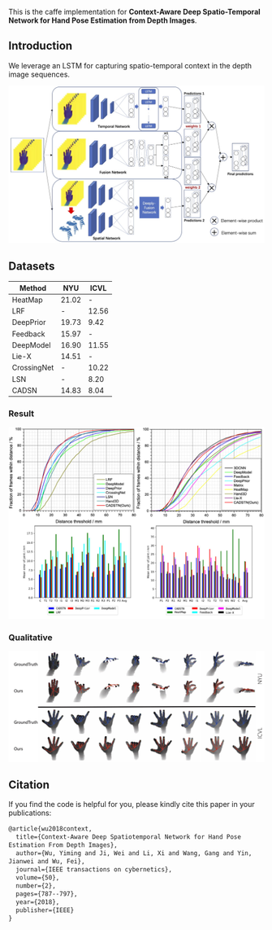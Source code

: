 This is the caffe implementation for **Context-Aware Deep Spatio-Temporal Network for Hand Pose Estimation from Depth Images**.
## Introduction
We leverage an LSTM for capturing spatio-temporal context in the depth image sequences.

![architecture](./docs/architecture.jpg)

## Datasets

|Method | NYU | ICVL |
|---|---|---|
|HeatMap| 21.02 | - |
|LRF| - | 12.56 |
|DeepPrior| 19.73 | 9.42 |
|Feedback| 15.97 | - |
|DeepModel| 16.90 | 11.55 |
|Lie-X| 14.51 | - |
|CrossingNet| - | 10.22 |
|LSN| - | 8.20 |
|CADSN| 14.83 | 8.04 |

### Result
![quantity](./docs/quantity_result.jpg)

### Qualitative
![qualitative](./docs/qualitative_result.jpg)

## Citation
If you find the code is helpful for you, please kindly cite this paper in your publications:
```
@article{wu2018context,
  title={Context-Aware Deep Spatiotemporal Network for Hand Pose Estimation From Depth Images},
  author={Wu, Yiming and Ji, Wei and Li, Xi and Wang, Gang and Yin, Jianwei and Wu, Fei},
  journal={IEEE transactions on cybernetics},
  volume={50},
  number={2},
  pages={787--797},
  year={2018},
  publisher={IEEE}
}
``` 

